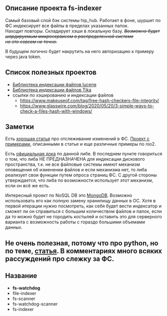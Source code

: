 Описание проекта fs-indexer
-----------------------------

Самый базовый слой бэк системы hip_hub. Работает в фоне, шуршит по ФС индексирует все файлы в пределах указанных папок.  
Находит повторы. Складирует хэши в локальную базу. ~~*Возможно будет шардируемым микросервисом в распределенной системе  
но это совсем не точно.*~~

В будущем логично будет накрутить на него авторизацию к примеру через java token.

## Список полезных проектов
- [Библиотека индексации файлов lucene](https://lucene.apache.org/core/index.html)
- [Библиотека индексации файлов Tika](https://tika.apache.org/)
- ссылки по хэшированию и индексации файлов
  - https://www.makeuseof.com/tag/free-hash-checkers-file-integrity/
  - https://www.glasswire.com/blog/2020/05/20/3-simple-ways-to-check-a-files-hash-with-windows/

## Заметки
Есть [хорошая статья](https://www.baeldung.com/java-nio2-watchservice) про отслеживание изменений в ФС.
[Проект с примерами](https://github.com/eugenp/tutorials/tree/master/core-java-modules/core-java-nio-2), описанными в
статье и еще различные примеры по nio2. 

Есть [официальная дока](https://docs.oracle.com/javase/tutorial/essential/io/notification.html) по данной либе.
В последнем пункте говориться о том, что либа НЕ ПРЕДНАЗНАЧЕНА для индексации дискового пространства, т.к. не все 
файловые системы имеют механизм оповещения об изменении файлов и если механизма нет, то либа реализует свои функции
путем опроса страниц ФС. С другой стороны утверждается, что либа по возможности использует этот механизм, если он всё
же есть.

Интересный проект по NoSQL DB это [MongoDB](https://ru.wikipedia.org/wiki/MongoDB). Возможно использовать его как полную
замену хранилищу данных в ОС. Хотя в первой итерации нужно посмотреть, как себя будет вести индексатор и сможет ли он
справиться с большим количеством файлов и папок, если да то можно будет не городить костылей и оставить это для
серверного варианта с возможность работы с гораздо большими объемами данных.

Не очень полезная, потому что про python, но по теме, [статья](https://habr.com/ru/post/140649/). В комментариях много
всяких рассуждений про слежку за ФС.
-----------------------------

Название
-----------------------------
- **fs-watchdog**
- file-indexer
- fs-scanner
- fs-watchdog-scanner
- fs-indexer